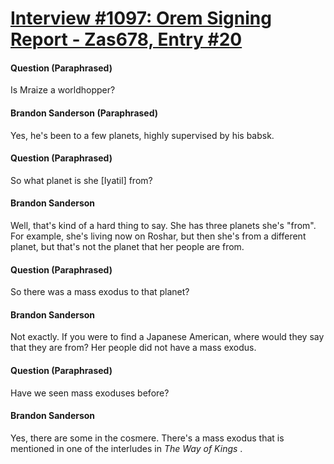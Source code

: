 # [Interview #1097: Orem Signing Report - Zas678, Entry #20](https://www.theoryland.com/intvmain.php?i=1097#20)

#### Question (Paraphrased)

Is Mraize a worldhopper?

#### Brandon Sanderson (Paraphrased)

Yes, he's been to a few planets, highly supervised by his babsk.

#### Question (Paraphrased)

So what planet is she [Iyatil] from?

#### Brandon Sanderson

Well, that's kind of a hard thing to say. She has three planets she's "from". For example, she's living now on Roshar, but then she's from a different planet, but that's not the planet that her people are from.

#### Question (Paraphrased)

So there was a mass exodus to that planet?

#### Brandon Sanderson

Not exactly. If you were to find a Japanese American, where would they say that they are from? Her people did not have a mass exodus.

#### Question (Paraphrased)

Have we seen mass exoduses before?

#### Brandon Sanderson

Yes, there are some in the cosmere. There's a mass exodus that is mentioned in one of the interludes in
*The Way of Kings*
.

